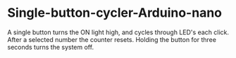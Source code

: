 # Single-button-cycler-Arduino-nano
A single button turns the ON light high, and cycles through LED's each click. After a selected number the counter resets.
Holding the button for three seconds turns the system off.
